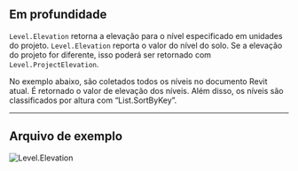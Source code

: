 ## Em profundidade
`Level.Elevation` retorna a elevação para o nível especificado em unidades do projeto. `Level.Elevation` reporta o valor do nível do solo. Se a elevação do projeto for diferente, isso poderá ser retornado com `Level.ProjectElevation`.

No exemplo abaixo, são coletados todos os níveis no documento Revit atual. É retornado o valor de elevação dos níveis. Além disso, os níveis são classificados por altura com “List.SortByKey”.
___
## Arquivo de exemplo

![Level.Elevation](./Revit.Elements.Level.Elevation_img.jpg)
